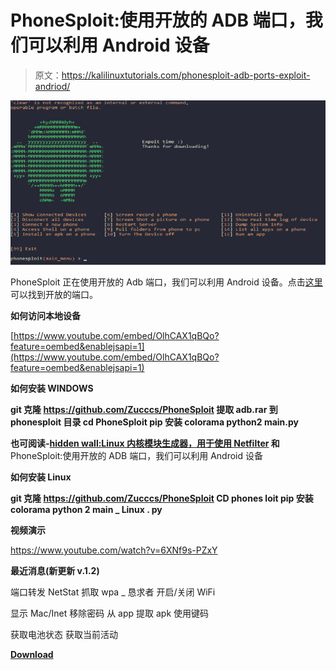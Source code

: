 # PhoneSploit:使用开放的 ADB 端口，我们可以利用 Android 设备

> 原文：<https://kalilinuxtutorials.com/phonesploit-adb-ports-exploit-andriod/>

[![PhoneSploit : Using Open ADB Ports We Can Exploit A Android Device](img//fbef5953b9fc79a979ffd14e6364dd84.png "PhoneSploit : Using Open ADB Ports We Can Exploit A Android Device")](https://1.bp.blogspot.com/-7mmd7-W6oyw/XPYv-KypK8I/AAAAAAAAAoE/lhawwMzesTAuXcgVbpOgohFBGG_L9eI-gCLcBGAs/s1600/Screenshot%2B%25281%2529.png)

PhoneSploit 正在使用开放的 Adb 端口，我们可以利用 Android 设备。点击[这里](https://www.shodan.io/search?query=android+debug+bridge+product%3A”Android+Debug+Bridge)可以找到开放的端口。

**如何访问本地设备**

[https://www.youtube.com/embed/OlhCAX1qBQo?feature=oembed&enablejsapi=1](https://www.youtube.com/embed/OlhCAX1qBQo?feature=oembed&enablejsapi=1)

**如何安装 WINDOWS**

**git 克隆 https://github.com/Zucccs/PhoneSploit
提取 adb.rar 到 phonesploit 目录
cd PhoneSploit
pip 安装 colorama
python2 main.py**

**也可阅读-[hidden wall:Linux 内核模块生成器，用于使用 Netfilter](https://kalilinuxtutorials.com/hiddenwall/) 和** PhoneSploit:使用开放的 ADB 端口，我们可以利用 Android 设备

**如何安装 Linux**

**git 克隆 https://github.com/Zucccs/PhoneSploit
CD phones loit
pip 安装 colorama
python 2 main _ Linux . py**

**视频演示**

https://www.youtube.com/watch?v=6XNf9s-PZxY

**最近消息(新更新 v.1.2)**

端口转发
NetStat
抓取 wpa _ 恳求者
开启/关闭 WiFi

显示 Mac/Inet
移除密码
从 app 提取 apk
使用键码

获取电池状态
获取当前活动

[**Download**](https://github.com/Zucccs/PhoneSploit)